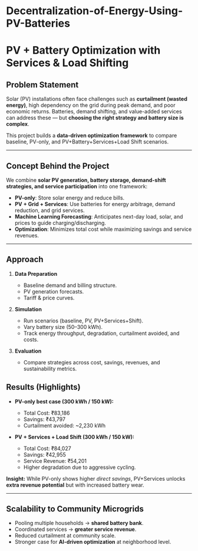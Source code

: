 # Decentralization-of-Energy-Using-PV-Batteries
#  PV + Battery Optimization with Services & Load Shifting  

##  Problem Statement  
Solar (PV) installations often face challenges such as **curtailment (wasted energy)**, high dependency on the grid during peak demand, and poor economic returns. Batteries, demand shifting, and value-added services can address these — but **choosing the right strategy and battery size is complex**.  

This project builds a **data-driven optimization framework** to compare baseline, PV-only, and PV+Battery+Services+Load Shift scenarios.  

---

##  Concept Behind the Project  
We combine **solar PV generation, battery storage, demand-shift strategies, and service participation** into one framework:  

- **PV-only**: Store solar energy and reduce bills.  
- **PV + Grid + Services**: Use batteries for energy arbitrage, demand reduction, and grid services.  
- **Machine Learning Forecasting**: Anticipates next-day load, solar, and prices to guide charging/discharging.  
- **Optimization**: Minimizes total cost while maximizing savings and service revenues.  

---

##  Approach  
1. **Data Preparation**  
   - Baseline demand and billing structure.  
   - PV generation forecasts.  
   - Tariff & price curves.  

2. **Simulation**  
   - Run scenarios (baseline, PV, PV+Services+Shift).  
   - Vary battery size (50–300 kWh).  
   - Track energy throughput, degradation, curtailment avoided, and costs.  

3. **Evaluation**  
   - Compare strategies across cost, savings, revenues, and sustainability metrics.  

##  Results (Highlights)  
- **PV-only best case (300 kWh / 150 kW):**  
  - Total Cost: ₹83,186  
  - Savings: ₹43,797  
  - Curtailment avoided: ~2,230 kWh  

- **PV + Services + Load Shift (300 kWh / 150 kW):**  
  - Total Cost: ₹84,027  
  - Savings: ₹42,955  
  - Service Revenue: ₹54,201  
  - Higher degradation due to aggressive cycling.  

 **Insight:** While PV-only shows higher *direct savings*, PV+Services unlocks **extra revenue potential** but with increased battery wear.  

---

##  Scalability to Community Microgrids  
- Pooling multiple households → **shared battery bank**.  
- Coordinated services → **greater service revenue**.  
- Reduced curtailment at community scale.  
- Stronger case for **AI-driven optimization** at neighborhood level.  

